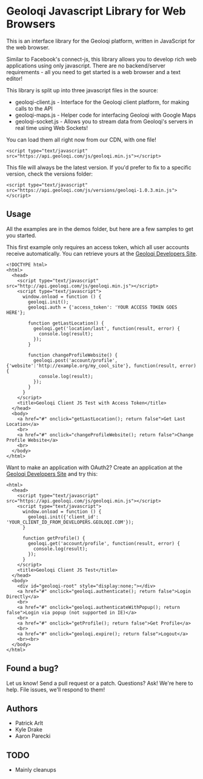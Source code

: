Geoloqi Javascript Library for Web Browsers
===

This is an interface library for the Geoloqi platform, written in JavaScript for the web browser.

Similar to Facebook's connect-js, this library allows you to develop rich web applications using only javascript. There are no backend/server requirements - all you need to get started is a web browser and a text editor!

This library is split up into three javascript files in the source:

* geoloqi-client.js - Interface for the Geoloqi client platform, for making calls to the API
* geoloqi-maps.js - Helper code for interfacing Geoloqi with Google Maps
* geoloqi-socket.js - Allows you to stream data from Geoloqi's servers in real time using Web Sockets!

You can load them all right now from our CDN, with one file!

    <script type="text/javascript" src="https://api.geoloqi.com/js/geoloqi.min.js"></script>
    
This file will always be the latest version. If you'd prefer to fix to a specific version, check the versions folder:

    <script type="text/javascript" src="https://api.geoloqi.com/js/versions/geoloqi-1.0.3.min.js"></script>

Usage
---

All the examples are in the demos folder, but here are a few samples to get you started. 

This first example only requires an access token, which all user accounts receive automatically. You can retrieve yours at the [Geoloqi Developers Site](https://developers.geoloqi.com/getting-started).

    <!DOCTYPE html>
    <html>
      <head>
        <script type="text/javascript" src="http://api.geoloqi.com/js/geoloqi.min.js"></script>
        <script type="text/javascript">
          window.onload = function () {
            geoloqi.init();
            geoloqi.auth = {'access_token': 'YOUR ACCESS TOKEN GOES HERE'};

            function getLastLocation() {
              geoloqi.get('location/last', function(result, error) {
                console.log(result);
              });
            }

            function changeProfileWebsite() {
              geoloqi.post('account/profile', {'website':'http://example.org/my_cool_site'}, function(result, error) {
                console.log(result);
              });
            }
          }
        </script>
        <title>Geoloqi Client JS Test with Access Token</title>
      </head>
      <body>
        <a href="#" onclick="getLastLocation(); return false">Get Last Location</a>
        <br>
        <a href="#" onclick="changeProfileWebsite(); return false">Change Profile Website</a>
        <br>
      </body>
    </html>

Want to make an application with OAuth2? Create an application at the [Geoloqi Developers Site](https://developers.geoloqi.com/applications) and try this:

    <html>
      <head>
        <script type="text/javascript" src="https://api.geoloqi.com/js/geoloqi.min.js"></script>
        <script type="text/javascript">
          window.onload = function () {
            geoloqi.init({'client_id': 'YOUR_CLIENT_ID_FROM_DEVELOPERS.GEOLOQI.COM'});
          }

          function getProfile() {
            geoloqi.get('account/profile', function(result, error) {
              console.log(result);
            });
          }
        </script>
        <title>Geoloqi Client JS Test</title>
      </head>
      <body>
        <div id="geoloqi-root" style="display:none;"></div>
        <a href="#" onclick="geoloqi.authenticate(); return false">Login Directly</a>
        <br>
        <a href="#" onclick="geoloqi.authenticateWithPopup(); return false">Login via popup (not supported in IE)</a>
        <br>
        <a href="#" onclick="getProfile(); return false">Get Profile</a>
        <br>
        <a href="#" onclick="geoloqi.expire(); return false">Logout</a>
        <br><br>
      </body>
    </html>

Found a bug?
---
Let us know! Send a pull request or a patch. Questions? Ask! We're here to help. File issues, we'll respond to them!

Authors
---
* Patrick Arlt
* Kyle Drake
* Aaron Parecki

TODO
---
* Mainly cleanups
